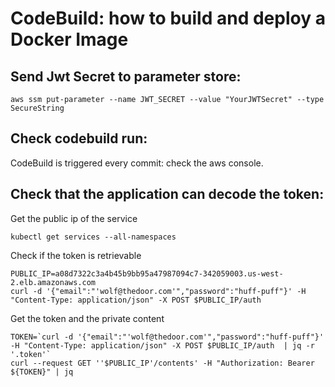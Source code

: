 # CodeBuild: how to build and deploy a Docker Image

## Send Jwt Secret to parameter store:
```
aws ssm put-parameter --name JWT_SECRET --value "YourJWTSecret" --type SecureString
```

## Check codebuild run:
CodeBuild is triggered every commit:
check the aws console.

## Check that the application can decode the token:
Get the public ip of the service
```
kubectl get services --all-namespaces
```
Check if the token is retrievable
```
PUBLIC_IP=a08d7322c3a4b45b9bb95a47987094c7-342059003.us-west-2.elb.amazonaws.com
curl -d '{"email":"'wolf@thedoor.com'","password":"huff-puff"}' -H "Content-Type: application/json" -X POST $PUBLIC_IP/auth
```
Get the token and the private content
```
TOKEN=`curl -d '{"email":"'wolf@thedoor.com'","password":"huff-puff"}' -H "Content-Type: application/json" -X POST $PUBLIC_IP/auth  | jq -r '.token'`
curl --request GET ''$PUBLIC_IP'/contents' -H "Authorization: Bearer ${TOKEN}" | jq 
```
